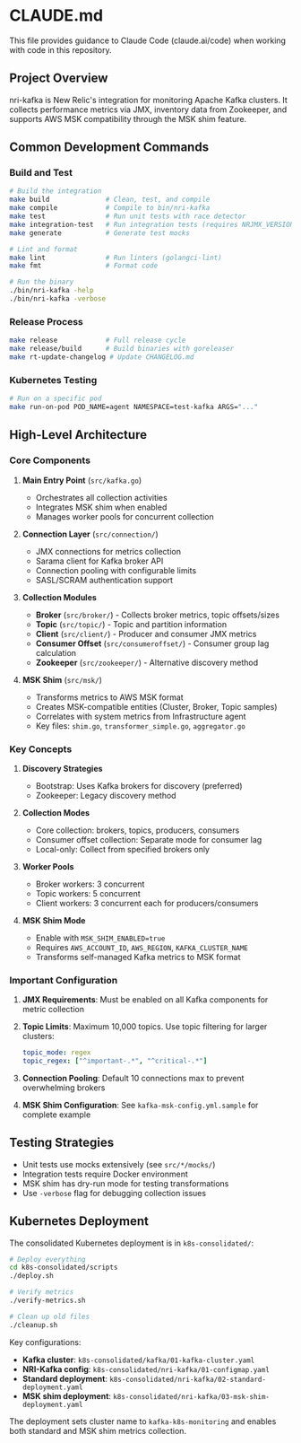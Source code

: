 # CLAUDE.md

This file provides guidance to Claude Code (claude.ai/code) when working with code in this repository.

## Project Overview

nri-kafka is New Relic's integration for monitoring Apache Kafka clusters. It collects performance metrics via JMX, inventory data from Zookeeper, and supports AWS MSK compatibility through the MSK shim feature.

## Common Development Commands

### Build and Test
```bash
# Build the integration
make build              # Clean, test, and compile
make compile            # Compile to bin/nri-kafka
make test               # Run unit tests with race detector
make integration-test   # Run integration tests (requires NRJMX_VERSION)
make generate           # Generate test mocks

# Lint and format
make lint               # Run linters (golangci-lint)
make fmt                # Format code

# Run the binary
./bin/nri-kafka -help
./bin/nri-kafka -verbose
```

### Release Process
```bash
make release            # Full release cycle
make release/build      # Build binaries with goreleaser
make rt-update-changelog # Update CHANGELOG.md
```

### Kubernetes Testing
```bash
# Run on a specific pod
make run-on-pod POD_NAME=agent NAMESPACE=test-kafka ARGS="..."
```

## High-Level Architecture

### Core Components

1. **Main Entry Point** (`src/kafka.go`)
   - Orchestrates all collection activities
   - Integrates MSK shim when enabled
   - Manages worker pools for concurrent collection

2. **Connection Layer** (`src/connection/`)
   - JMX connections for metrics collection
   - Sarama client for Kafka broker API
   - Connection pooling with configurable limits
   - SASL/SCRAM authentication support

3. **Collection Modules**
   - **Broker** (`src/broker/`) - Collects broker metrics, topic offsets/sizes
   - **Topic** (`src/topic/`) - Topic and partition information
   - **Client** (`src/client/`) - Producer and consumer JMX metrics
   - **Consumer Offset** (`src/consumeroffset/`) - Consumer group lag calculation
   - **Zookeeper** (`src/zookeeper/`) - Alternative discovery method

4. **MSK Shim** (`src/msk/`)
   - Transforms metrics to AWS MSK format
   - Creates MSK-compatible entities (Cluster, Broker, Topic samples)
   - Correlates with system metrics from Infrastructure agent
   - Key files: `shim.go`, `transformer_simple.go`, `aggregator.go`

### Key Concepts

1. **Discovery Strategies**
   - Bootstrap: Uses Kafka brokers for discovery (preferred)
   - Zookeeper: Legacy discovery method

2. **Collection Modes**
   - Core collection: brokers, topics, producers, consumers
   - Consumer offset collection: Separate mode for consumer lag
   - Local-only: Collect from specified brokers only

3. **Worker Pools**
   - Broker workers: 3 concurrent
   - Topic workers: 5 concurrent
   - Client workers: 3 concurrent each for producers/consumers

4. **MSK Shim Mode**
   - Enable with `MSK_SHIM_ENABLED=true`
   - Requires `AWS_ACCOUNT_ID`, `AWS_REGION`, `KAFKA_CLUSTER_NAME`
   - Transforms self-managed Kafka metrics to MSK format

### Important Configuration

1. **JMX Requirements**: Must be enabled on all Kafka components for metric collection

2. **Topic Limits**: Maximum 10,000 topics. Use topic filtering for larger clusters:
   ```yaml
   topic_mode: regex
   topic_regex: ["^important-.*", "^critical-.*"]
   ```

3. **Connection Pooling**: Default 10 connections max to prevent overwhelming brokers

4. **MSK Shim Configuration**: See `kafka-msk-config.yml.sample` for complete example

## Testing Strategies

- Unit tests use mocks extensively (see `src/*/mocks/`)
- Integration tests require Docker environment
- MSK shim has dry-run mode for testing transformations
- Use `-verbose` flag for debugging collection issues

## Kubernetes Deployment

The consolidated Kubernetes deployment is in `k8s-consolidated/`:

```bash
# Deploy everything
cd k8s-consolidated/scripts
./deploy.sh

# Verify metrics
./verify-metrics.sh

# Clean up old files
./cleanup.sh
```

Key configurations:
- **Kafka cluster**: `k8s-consolidated/kafka/01-kafka-cluster.yaml`
- **NRI-Kafka config**: `k8s-consolidated/nri-kafka/01-configmap.yaml`
- **Standard deployment**: `k8s-consolidated/nri-kafka/02-standard-deployment.yaml`
- **MSK shim deployment**: `k8s-consolidated/nri-kafka/03-msk-shim-deployment.yaml`

The deployment sets cluster name to `kafka-k8s-monitoring` and enables both standard and MSK shim metrics collection.